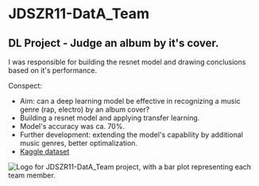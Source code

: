 # JDSZR11-DatA_Team
## DL Project - Judge an album by it's cover.

I was responsible for building the resnet model and drawing conclusions based on it's performance.   

Conspect:
- Aim: can a deep learning model be effective in recognizing a music genre (rap, electro) by an album cover?
- Building a resnet model and applying transfer learning.
- Model's accuracy was ca. 70%.
- Further development: extending the model's capability by additional music genres, better optimalization.
- <a href="[https://www.kaggle.com/datasets/mirichoi0218/insurance](https://www.kaggle.com/datasets/anastasiapetrunia/album-covers-dataset)">Kaggle dataset</a>

![Logo for JDSZR11-DatA_Team project, with a bar plot representing each team member.](https://github.com/nataliaskrzypczak/JDSZR11-DatA_Team/blob/Project_ML/DatA_Team_logo.jpg "Logo")
